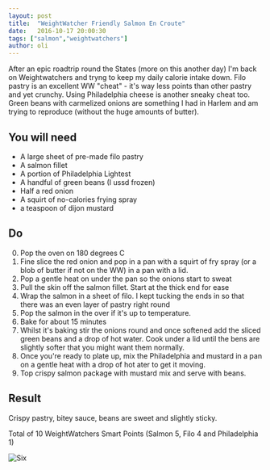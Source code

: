 ```yaml
---
layout: post
title:  "WeightWatcher Friendly Salmon En Croute"
date:   2016-10-17 20:00:30
tags: ["salmon","weightwatchers"]
author: oli
---
```


After an epic roadtrip round the States (more on this another day) I'm back on Weightwatchers and tryng to keep my daily calorie intake down.  Filo pastry is an excellent WW "cheat" - it's way less points than other pastry and yet crunchy.  Using Philadelphia cheese is another sneaky cheat too.  Green beans with carmelized onions are something I had in Harlem and am trying to reproduce (without the huge amounts of butter).


## You will need

* A large sheet of pre-made filo pastry 
* A salmon fillet
* A portion of Philadelphia Lightest
* A handful of green beans (I ussd frozen)
* Half a red onion
* A squirt of no-calories frying spray
* a teaspoon of dijon mustard

## Do

0. Pop the oven on 180 degrees C
1. Fine slice the red onion and pop in a pan with a squirt of fry spray (or a blob of butter if not on the WW) in a pan with a lid.
2. Pop a gentle heat on under the pan so the onions start to sweat
3. Pull the skin off the salmon fillet.  Start at the thick end for ease
4. Wrap the salmon in a sheet of filo.  I kept tucking the ends in so that there was an even layer of pastry right round
5. Pop the salmon in the over if it's up to temperature.
6. Bake for about 15 minutes
7. Whilst it's baking stir the onions round and once softened add the sliced green beans and a drop of hot water.  Cook under a lid until the bens are slightly softer that you might want them normally.
8. Once you're ready to plate up, mix the Philadelphia and mustard in a pan on a gentle heat with a drop of hot ater to get it moving.
9. Top crispy salmon package with mustard mix and serve with beans.


## Result

Crispy pastry, bitey sauce, beans are sweet and slightly sticky.

Total of 10 WeightWatchers Smart Points (Salmon 5, Filo 4 and Philadelphia 1)

![Six](/images/blog/weightwatchers-friendly-salmon-en-croute.jpg)


